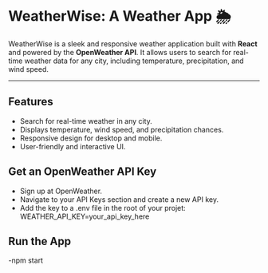 # WeatherWise: A  Weather App 🌦️

WeatherWise is a sleek and responsive weather application built with **React** and powered by the **OpenWeather API**. It allows users to search for real-time weather data for any city, including temperature, precipitation, and wind speed.

---

## Features
- Search for real-time weather in any city.
- Displays temperature, wind speed, and precipitation chances.
- Responsive design for desktop and mobile.
- User-friendly and interactive UI.

## Get an OpenWeather API Key
- Sign up at OpenWeather.
- Navigate to your API Keys section and create a new API key.
- Add the key to a .env file in the root of your projet:
WEATHER_API_KEY=your_api_key_here

## Run the App
-npm start